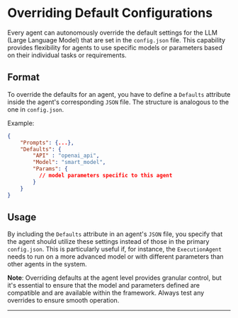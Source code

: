 # Overriding Default Configurations

Every agent can autonomously override the default settings for the LLM (Large Language Model) that are set in the `config.json` file. This capability provides flexibility for agents to use specific models or parameters based on their individual tasks or requirements.

## Format

To override the defaults for an agent, you have to define a `Defaults` attribute inside the agent's corresponding `JSON` file. The structure is analogous to the one in `config.json`.

Example:

```json
{
	"Prompts": {...},
	"Defaults": {
		"API" : "openai_api",
		"Model": "smart_model",
		"Params": {
		  // model parameters specific to this agent
		}
	}
}
```

## Usage

By including the `Defaults` attribute in an agent's `JSON` file, you specify that the agent should utilize these settings instead of those in the primary `config.json`. This is particularly useful if, for instance, the `ExecutionAgent` needs to run on a more advanced model or with different parameters than other agents in the system.

**Note**: Overriding defaults at the agent level provides granular control, but it's essential to ensure that the model and parameters defined are compatible and are available within the framework. Always test any overrides to ensure smooth operation.

---